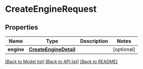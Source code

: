 # CreateEngineRequest

## Properties
Name | Type | Description | Notes
------------ | ------------- | ------------- | -------------
**engine** | [**CreateEngineDetail**](CreateEngineDetail.md) |  | [optional] 

[[Back to Model list]](../README.md#documentation-for-models) [[Back to API list]](../README.md#documentation-for-api-endpoints) [[Back to README]](../README.md)


